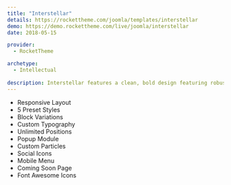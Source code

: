 ```yaml
---
title: "Interstellar"
details: https://rockettheme.com/joomla/templates/interstellar
demo: https://demo.rockettheme.com/live/joomla/interstellar
date: 2018-05-15

provider: 
  - RocketTheme

archetype:
  - Intellectual
  
description: Interstellar features a clean, bold design featuring robust use of color, background elements, and a generous selection of unique particles that make creating your website a breeze, all configurable at the touch of a button.
---
```


* Responsive Layout
* 5 Preset Styles
* Block Variations
* Custom Typography
* Unlimited Positions
* Popup Module
* Custom Particles
* Social Icons
* Mobile Menu
* Coming Soon Page
* Font Awesome Icons	